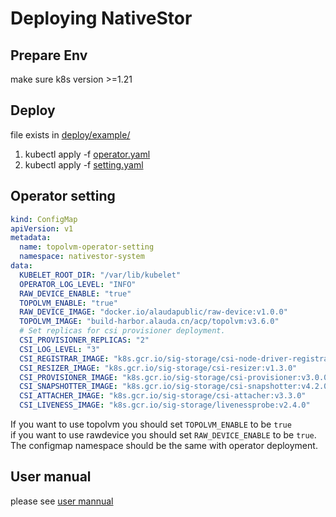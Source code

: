 Deploying NativeStor
=============

Prepare Env
----------
make sure k8s version >=1.21

Deploy
------------
file exists in [deploy/example/](../deploy/example)
1. kubectl apply -f [operator.yaml](../deploy/example/operator.yaml)
2. kubectl apply -f [setting.yaml](../deploy/example/setting.yaml)



Operator setting
-------------

```yaml
kind: ConfigMap
apiVersion: v1
metadata:
  name: topolvm-operator-setting
  namespace: nativestor-system
data:
  KUBELET_ROOT_DIR: "/var/lib/kubelet"
  OPERATOR_LOG_LEVEL: "INFO"
  RAW_DEVICE_ENABLE: "true"
  TOPOLVM_ENABLE: "true"
  RAW_DEVICE_IMAGE: "docker.io/alaudapublic/raw-device:v1.0.0"
  TOPOLVM_IMAGE: "build-harbor.alauda.cn/acp/topolvm:v3.6.0"
  # Set replicas for csi provisioner deployment.
  CSI_PROVISIONER_REPLICAS: "2"
  CSI_LOG_LEVEL: "3"
  CSI_REGISTRAR_IMAGE: "k8s.gcr.io/sig-storage/csi-node-driver-registrar:v2.3.0"
  CSI_RESIZER_IMAGE: "k8s.gcr.io/sig-storage/csi-resizer:v1.3.0"
  CSI_PROVISIONER_IMAGE: "k8s.gcr.io/sig-storage/csi-provisioner:v3.0.0"
  CSI_SNAPSHOTTER_IMAGE: "k8s.gcr.io/sig-storage/csi-snapshotter:v4.2.0"
  CSI_ATTACHER_IMAGE: "k8s.gcr.io/sig-storage/csi-attacher:v3.3.0"
  CSI_LIVENESS_IMAGE: "k8s.gcr.io/sig-storage/livenessprobe:v2.4.0"
```
If you want to use topolvm you should set `TOPOLVM_ENABLE` to be `true`  
if you want to use rawdevice you should set `RAW_DEVICE_ENABLE` to be `true`.  
The configmap namespace should be the same with operator deployment.  

User manual
---------------
please see [user mannual](./user_manual.md)